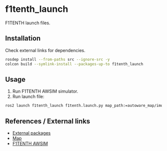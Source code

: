 # f1tenth_launch
<!-- Required -->
<!-- Package description -->
F1TENTH launch files.

## Installation
<!-- Required -->
<!-- Things to consider:
    - How to build package? 
    - Are there any other 3rd party dependencies required? -->
Check external links for dependencies.

```bash
rosdep install --from-paths src --ignore-src -y
colcon build --symlink-install --packages-up-to f1tenth_launch
```

## Usage
<!-- Required -->
<!-- Things to consider:
    - Launching package. 
    - Exposed API (example service/action call. -->
1. Run F1TENTH AWSIM simulator.
2. Run launch file:
```bash
ros2 launch f1tenth_launch f1tenth.launch.py map_path:=autoware_map/imola
```

## References / External links
<!-- Optional -->
* [External packages](https://github.com/PPI-PUT/autoware/blob/ppi/f1tenth.repos)
* [Map](https://chmura.put.poznan.pl/s/6yFJgRDeLtiIml7)
* [F1TENTH AWSIM](https://chmura.put.poznan.pl/s/ztLrYaJwZupU667)